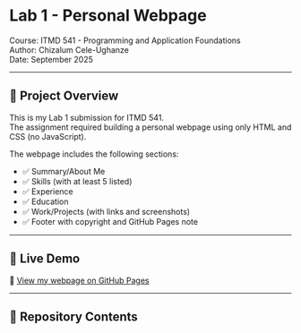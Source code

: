 # Lab 1 - Personal Webpage  
Course: ITMD 541 - Programming and Application Foundations  
Author: Chizalum Cele-Ughanze  
Date: September 2025  

---

## 📌 Project Overview  
This is my Lab 1 submission for ITMD 541.  
The assignment required building a personal webpage using only HTML and CSS (no JavaScript).  

The webpage includes the following sections:
- ✅ Summary/About Me  
- ✅ Skills (with at least 5 listed)  
- ✅ Experience  
- ✅ Education  
- ✅ Work/Projects (with links and screenshots)  
- ✅ Footer with copyright and GitHub Pages note  

---

## 🚀 Live Demo  
🔗 [View my webpage on GitHub Pages]([https://tieson18.github.io/lab1/](https://tieson18.github.io/ITMD541_Lab1/))  

---

## 📂 Repository Contents  
